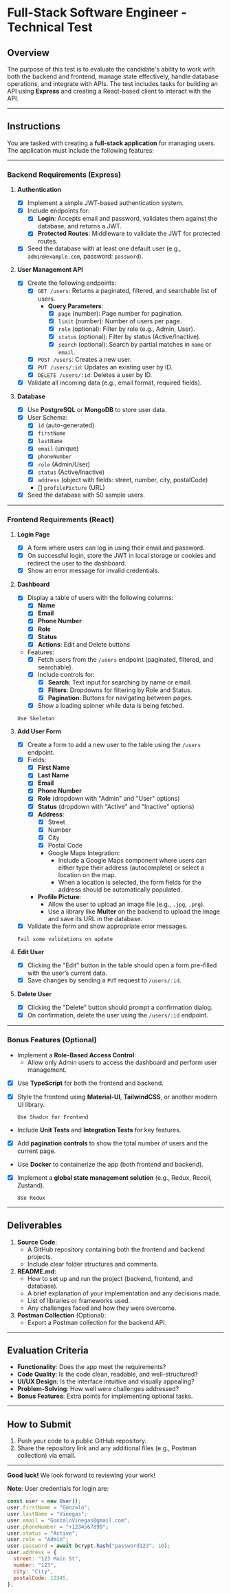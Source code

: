 # Full-Stack Software Engineer - Technical Test

## Overview

The purpose of this test is to evaluate the candidate's ability to work with both the backend and frontend, manage state effectively, handle database operations, and integrate with APIs. The test includes tasks for building an API using **Express** and creating a React-based client to interact with the API.

---

## Instructions

You are tasked with creating a **full-stack application** for managing users. The application must include the following features:

---

### Backend Requirements (Express)

1. **Authentication**

   - [x] Implement a simple JWT-based authentication system.
   - [x] Include endpoints for:
     - [x] **Login**: Accepts email and password, validates them against the database, and returns a JWT.
     - [x] **Protected Routes**: Middleware to validate the JWT for protected routes.
   - [x] Seed the database with at least one default user (e.g., `admin@example.com`, password: `password`).

2. **User Management API**

   - [x] Create the following endpoints:
     - [x] `GET /users`: Returns a paginated, filtered, and searchable list of users.
       - **Query Parameters**:
         - [x] `page` (number): Page number for pagination.
         - [x] `limit` (number): Number of users per page.
         - [x] `role` (optional): Filter by role (e.g., Admin, User).
         - [x] `status` (optional): Filter by status (Active/Inactive).
         - [x] `search` (optional): Search by partial matches in `name` or `email`.
     - [x] `POST /users`: Creates a new user.
     - [x] `PUT /users/:id`: Updates an existing user by ID.
     - [x] `DELETE /users/:id`: Deletes a user by ID.
   - [x] Validate all incoming data (e.g., email format, required fields).

3. **Database**
   - [x] Use **PostgreSQL** or **MongoDB** to store user data.
   - [x] User Schema:
     - [x] `id` (auto-generated)
     - [x] `firstName`
     - [x] `lastName`
     - [x] `email` (unique)
     - [x] `phoneNumber`
     - [x] `role` (Admin/User)
     - [x] `status` (Active/Inactive)
     - [x] `address` (object with fields: street, number, city, postalCode)
     - [] `profilePicture` (URL)
   - [x] Seed the database with 50 sample users.

---

### Frontend Requirements (React)

1. **Login Page**

   - [x] A form where users can log in using their email and password.
   - [x] On successful login, store the JWT in local storage or cookies and redirect the user to the dashboard.
   - [x] Show an error message for invalid credentials.

2. **Dashboard**

   - [x] Display a table of users with the following columns:
     - [x] **Name**
     - [x] **Email**
     - [x] **Phone Number**
     - [x] **Role**
     - [x] **Status**
     - [x] **Actions**: Edit and Delete buttons
   - Features:
     - [x] Fetch users from the `/users` endpoint (paginated, filtered, and searchable).
     - [x] Include controls for:
       - [x] **Search**: Text input for searching by name or email.
       - [x] **Filters**: Dropdowns for filtering by Role and Status.
       - [x] **Pagination**: Buttons for navigating between pages.
     - [x] Show a loading spinner while data is being fetched.

    ``` Use Skeleton ```

3. **Add User Form**

   - [x] Create a form to add a new user to the table using the `/users` endpoint.
   - [x] Fields:
     - [x] **First Name**
     - [x] **Last Name**
     - [x] **Email**
     - [x] **Phone Number**
     - [x] **Role** (dropdown with "Admin" and "User" options)
     - [x] **Status** (dropdown with "Active" and "Inactive" options)
     - [x] **Address**:
       - [x] Street
       - [x] Number
       - [x] City
       - [x] Postal Code
       - Google Maps Integration:
         - Include a Google Maps component where users can either type their address (autocomplete) or select a location on the map.
         - When a location is selected, the form fields for the address should be automatically populated.
     - **Profile Picture**:
       - Allow the user to upload an image file (e.g., `.jpg`, `.png`).
       - Use a library like **Multer** on the backend to upload the image and save its URL in the database.
   - [x] Validate the form and show appropriate error messages.

   `Fail some validations on update`

4. **Edit User**

   - [x] Clicking the "Edit" button in the table should open a form pre-filled with the user’s current data.
   - [x] Save changes by sending a `PUT` request to `/users/:id`.

5. **Delete User**
   - [x] Clicking the "Delete" button should prompt a confirmation dialog.
   - [x] On confirmation, delete the user using the `/users/:id` endpoint.

---

### Bonus Features (Optional)

- Implement a **Role-Based Access Control**:
  - Allow only Admin users to access the dashboard and perform user management.
- [x] Use **TypeScript** for both the frontend and backend.
- [x] Style the frontend using **Material-UI**, **TailwindCSS**, or another modern UI library.

  `Use Shadcn for Frontend`

- Include **Unit Tests** and **Integration Tests** for key features.
- [x] Add **pagination controls** to show the total number of users and the current page.
- Use **Docker** to containerize the app (both frontend and backend).
- [x] Implement a **global state management solution** (e.g., Redux, Recoil, Zustand).

  `Use Redux`

---

## Deliverables

1. **Source Code**:
   - A GitHub repository containing both the frontend and backend projects.
   - Include clear folder structures and comments.
2. **README.md**:
   - How to set up and run the project (backend, frontend, and database).
   - A brief explanation of your implementation and any decisions made.
   - List of libraries or frameworks used.
   - Any challenges faced and how they were overcome.
3. **Postman Collection** (Optional):
   - Export a Postman collection for the backend API.

---

## Evaluation Criteria

- **Functionality**: Does the app meet the requirements?
- **Code Quality**: Is the code clean, readable, and well-structured?
- **UI/UX Design**: Is the interface intuitive and visually appealing?
- **Problem-Solving**: How well were challenges addressed?
- **Bonus Features**: Extra points for implementing optional tasks.

---

## How to Submit

1. Push your code to a public GitHub repository.
2. Share the repository link and any additional files (e.g., Postman collection) via email.

---

**Good luck!** We look forward to reviewing your work!

**Note**: User credentials for login are:

```javascript
const user = new User();
user.firstName = "Gonzalo";
user.lastName = "Vinegas";
user.email = "GonzaloVinegas@gmail.com";
user.phoneNumber = "+1234567890";
user.status = "Active";
user.role = "Admin";
user.password = await bcrypt.hash("password123", 10);
user.address = {
  street: "123 Main St",
  number: "123",
  city: "City",
  postalCode: 12345,
};
```
